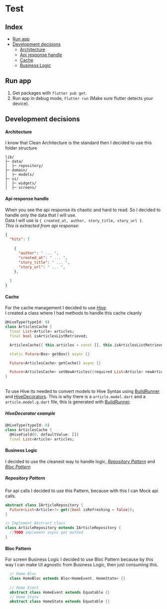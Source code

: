 # Test
## Index

- [Run app](#run-app)
- [Development decisions](#development-decisions)
  - [Architecture](#architecture)
  - [Api response handle](#api-response-handle)
  - [Cache](#cache)
  - [Business Logic](#business-logic)


## Run app
1. Get packages with  `flutter pub get`.
2. Run app in debug mode, `flutter run` (Make sure flutter detects your device).

## Development decisions

#### Architecture
I know that Clean Architecture is the standard then I decided to use this folder structure
```ascii
lib/
├─ data/
│  ├─ repository/
├─ domain/
│  ├─ models/
├─ ui/
│  ├─ widgets/
│  ├─ screens/
```

#### Api response handle

When you see the api response its chaotic and hard to read. So I decided to handle only the data that I will use.
<br/> Data I will use is `{ created_at, author, story_title, story_url }`. 
<br/> *This is extracted from api response:*
```json
{
  "hits": [
    
    {
      "author": " ... ",
      "created_at": " ... ",
      "story_title": " ... ",
      "story_url": " ... ",
    },
  
  ]
}
```

#### Cache

For the cache management I decided to use [*Hive*](https://pub.dev/packages/hive). 
<br/> I created a class where I had methods to handle this cache cleanly 
```dart
@HiveType(typeId: 0)
class ArticlesCache {
  final List<Article> articles;
  final bool isArticlesListRetrieved;

  ArticlesCache({ this.articles = const [], this.isArticlesListRetrieved = false });

  static Future<Box> getBox() async {}

  Future<ArticlesCache> getCache() async {}

  Future<ArticlesCache> setNewArticles({required List<Article> newArticles}) async {}
}
```
<br/> To use Hive its needed to convert models to Hive Syntax using [BuildRunner](https://pub.dev/packages/build_runner) and [HiveDecorators](#hivedecorator-example). This is why there is a `article.model.dart` and a `article.model.g.dart` file, this is generated with [BuildRunner](https://pub.dev/packages/build_runner).

##### HiveDecorator example
```dart
@HiveType(typeId: 0)
class ArticlesCache {
  @HiveField(0, defaultValue: [])
  final List<Article> articles;

```

#### Business Logic
I decided to use the cleanest way to handle logic, [*Repository Pattern*](#repository-pattern) and [*Bloc Pattern*](#bloc-pattern)

##### Repository Pattern
For api calls I decided to use this Pattern, because with this I can Mock api calls.
```dart
abstract class IArticleRepository {
  Future<List<Article>?> get({bool isRefreshing = false});
} 

// Implement Abstract class
class ArticleRepository extends IArticleRepository {
  //TODO implement async get method
}
```

#### Bloc Pattern
For screen Business Logic I decided to use Bloc Pattern because by this way I can make UI agnostic from Business Logic, then just consuming this.
```dart
  // Home Bloc
  class HomeBloc extends Bloc<HomeEvent, HomeState> {}
  
  // Home Event
  abstract class HomeEvent extends Equatable {}
  // Home State
  abstract class HomeState extends Equatable {}
```
